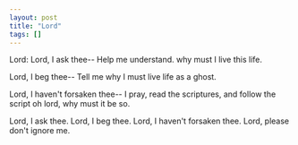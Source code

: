 ```yaml
---
layout: post
title: "Lord"
tags: []
---
```


Lord:
Lord, I ask thee--
Help me understand.
why must I live this life.

Lord, I beg thee--
Tell me why I must live
life as a ghost.

Lord, I haven't forsaken thee--
I pray, read the scriptures, and follow the script
oh lord, why must it be so.

Lord, I ask thee.
Lord, I beg thee.
Lord, I haven't forsaken thee.
Lord, please don't ignore me.
